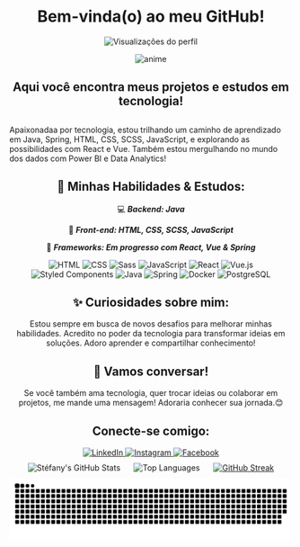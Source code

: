 <div align="center">
  <h1>Bem-vinda(o) ao meu GitHub!</h1>
  <div align="center">
  <img src="https://komarev.com/ghpvc/?username=stefanylopes28&color=brightgreen" alt="Visualizações do perfil"/>
</div>

  
  ![anime](https://i.giphy.com/media/O4avgwuWe45os/giphy.gif)


<h2><p>Aqui você encontra meus projetos e estudos em tecnologia!<h2></p>
</div>

Apaixonadaa por tecnologia, estou trilhando um caminho de aprendizado em Java, Spring, HTML, CSS, SCSS, JavaScript, e explorando as possibilidades com React e Vue. Também estou mergulhando no mundo dos dados com Power BI e Data Analytics!

<div align="center">
  <h2><strong>🚀 Minhas Habilidades & Estudos:</strong></h2>

  <p>💻 <em><strong>Backend: Java </strong></em></p>

  <p>🎨 <em><strong>Front-end: HTML, CSS, SCSS, JavaScript</strong></em></p>

  <p>🔧 <em><strong>Frameworks: Em progresso com React, Vue & Spring </strong></em></p>
</div>

<div align="center">
  
  <img src="https://cdn.jsdelivr.net/gh/devicons/devicon/icons/html5/html5-original.svg" alt="HTML" width="40" height="40"/>
  <img src="https://cdn.jsdelivr.net/gh/devicons/devicon/icons/css3/css3-original.svg" alt="CSS" width="40" height="40"/>
  <img src="https://cdn.jsdelivr.net/gh/devicons/devicon/icons/sass/sass-original.svg" alt="Sass" width="40" height="40"/>
  <img src="https://cdn.jsdelivr.net/gh/devicons/devicon/icons/javascript/javascript-original.svg" alt="JavaScript" width="40" height="40"/>
  <img src="https://cdn.jsdelivr.net/gh/devicons/devicon/icons/react/react-original.svg" alt="React" width="40" height="40"/>
  <img src="https://cdn.jsdelivr.net/gh/devicons/devicon/icons/vuejs/vuejs-original.svg" alt="Vue.js" width="40" height="40"/>
  <img src="https://www.svgrepo.com/show/354859/styled-components.svg" alt="Styled Components" width="40" height="40"/>
  <img src="https://cdn.jsdelivr.net/gh/devicons/devicon/icons/java/java-original.svg" alt="Java" width="40" height="40"/>
  <img src="https://cdn.jsdelivr.net/gh/devicons/devicon/icons/spring/spring-original.svg" alt="Spring" width="40" height="40"/>
  <img src="https://cdn.jsdelivr.net/gh/devicons/devicon/icons/docker/docker-original.svg" alt="Docker" width="40" height="40"/>
  <img src="https://cdn.jsdelivr.net/gh/devicons/devicon/icons/postgresql/postgresql-original.svg" alt="PostgreSQL" width="40" height="40"/>
</div>


<div align="center">
<h2><strong>✨ Curiosidades sobre mim:</h2></strong>
Estou sempre em busca de novos desafios para melhorar minhas habilidades.
Acredito no poder da tecnologia para transformar ideias em soluções.
Adoro aprender e compartilhar conhecimento!
</div>

<div align="center">
<h2><strong>💬 Vamos conversar!</h2></strong>
<p>Se você também ama tecnologia, quer trocar ideias ou colaborar em projetos, me mande uma mensagem! Adoraria conhecer sua jornada.😊</p>


## Conecte-se comigo:

<div align="center">
  <a href="https://www.linkedin.com/in/st%C3%A9fany-lopes-27b484293/" target="_blank">
    <img src="https://upload.wikimedia.org/wikipedia/commons/c/ca/LinkedIn_logo_initials.png" alt="LinkedIn" width="40" height="40"/>
  </a>
  <a href="https://www.instagram.com/stefanyherculano/" target="_blank">
    <img src="https://upload.wikimedia.org/wikipedia/commons/a/a5/Instagram_icon.png" alt="Instagram" width="40" height="40"/>
  </a>
  <a href="https://www.facebook.com/profile.php?id=100079969084466&locale=pt_BR" target="_blank">
    <img src="https://upload.wikimedia.org/wikipedia/commons/5/51/Facebook_f_logo_%282019%29.svg" alt="Facebook" width="40" height="40"/>
  </a>
</div>


</div>

<div align="center">
  <img src="https://github-readme-stats.vercel.app/api?username=stefanylopes28&show_icons=true&theme=radical" alt="Stéfany's GitHub Stats" width="290" style="margin: 10px;"/>
  <img src="https://github-readme-stats.vercel.app/api/top-langs/?username=stefanylopes28&layout=compact&theme=radical" alt="Top Languages" width="260" style="margin: 10px;"/>

  <a href="https://git.io/streak-stats">
    <img src="https://streak-stats.demolab.com?user=stefanylopes28&theme=radical&date_format=M%20j%5B%2C%20Y%5D" alt="GitHub Streak" width="306" style="margin: 10px;"/>
  </a>
</div>

<div align="center">
  <img src="https://raw.githubusercontent.com/Stefanylopes28/snake-animation/output/github-contribution-grid-snake.svg" alt="Snake Game" />
</div>

